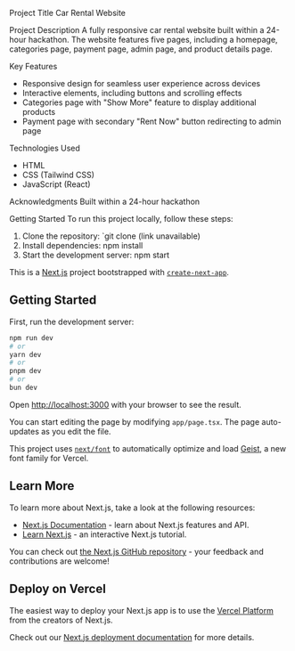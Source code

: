 Project Title
Car Rental Website

Project Description
A fully responsive car rental website built within a 24-hour hackathon. The website features five pages, including a homepage, categories page, payment page, admin page, and product details page.

Key Features

- Responsive design for seamless user experience across devices
- Interactive elements, including buttons and scrolling effects
- Categories page with "Show More" feature to display additional products
- Payment page with secondary "Rent Now" button redirecting to admin page

Technologies Used

- HTML
- CSS (Tailwind CSS)
- JavaScript (React)

Acknowledgments
Built within a 24-hour hackathon

Getting Started
To run this project locally, follow these steps:

1. Clone the repository: `git clone (link unavailable)
2. Install dependencies: npm install
3. Start the development server: npm start

















This is a [Next.js](https://nextjs.org) project bootstrapped with [`create-next-app`](https://nextjs.org/docs/app/api-reference/cli/create-next-app).

## Getting Started

First, run the development server:

```bash
npm run dev
# or
yarn dev
# or
pnpm dev
# or
bun dev
```

Open [http://localhost:3000](http://localhost:3000) with your browser to see the result.

You can start editing the page by modifying `app/page.tsx`. The page auto-updates as you edit the file.

This project uses [`next/font`](https://nextjs.org/docs/app/building-your-application/optimizing/fonts) to automatically optimize and load [Geist](https://vercel.com/font), a new font family for Vercel.

## Learn More

To learn more about Next.js, take a look at the following resources:

- [Next.js Documentation](https://nextjs.org/docs) - learn about Next.js features and API.
- [Learn Next.js](https://nextjs.org/learn) - an interactive Next.js tutorial.

You can check out [the Next.js GitHub repository](https://github.com/vercel/next.js) - your feedback and contributions are welcome!

## Deploy on Vercel

The easiest way to deploy your Next.js app is to use the [Vercel Platform](https://vercel.com/new?utm_medium=default-template&filter=next.js&utm_source=create-next-app&utm_campaign=create-next-app-readme) from the creators of Next.js.

Check out our [Next.js deployment documentation](https://nextjs.org/docs/app/building-your-application/deploying) for more details.
